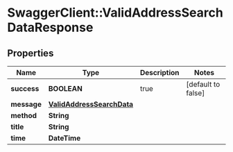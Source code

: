 # SwaggerClient::ValidAddressSearchDataResponse

## Properties
Name | Type | Description | Notes
------------ | ------------- | ------------- | -------------
**success** | **BOOLEAN** | true | [default to false]
**message** | [**ValidAddressSearchData**](ValidAddressSearchData.md) |  | 
**method** | **String** |  | 
**title** | **String** |  | 
**time** | **DateTime** |  | 


